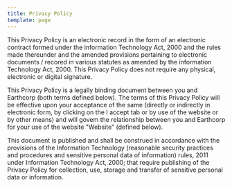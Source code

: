 ```yaml
---
title: Privacy Policy
template: page
---
```

This Privacy Policy is an electronic record in the form of an electronic contract formed under the information Technology Act, 2000 and the rules made thereunder and the amended provisions pertaining to electronic documents / recored in various statutes as amended by the information Technology Act, 2000. This Privacy Policy does not require any physical, electronic or digital signature.

This Privacy Policy is a legally binding document between you and Earthcorp (both terms defined below). The terms of this Privacy Policy will be effective upon your acceptance of the same (directly or indirectly in electronic form, by clicking on the I accept tab or by use of the website or by other means) and will govem the relationship between you and Earthcorp for your use of the website "Website" (defined below).

This document is published and shall be construed in accordance with the provisions of the Information Technology (reasonable security practices and procedures and sensitive personal data of information) rules, 2011 under Information Technology Act, 2000; that require publishing of the Privacy Policy for collection, use, storage and transfer of sensitive personal data or information. 

